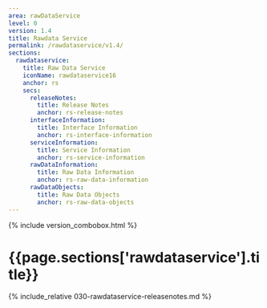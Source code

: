 ```yaml
---
area: rawDataService
level: 0
version: 1.4
title: Rawdata Service
permalink: /rawdataservice/v1.4/
sections:
  rawdataservice:
    title: Raw Data Service
    iconName: rawdataservice16
    anchor: rs
    secs:
      releaseNotes:
        title: Release Notes
        anchor: rs-release-notes
      interfaceInformation:
        title: Interface Information
        anchor: rs-interface-information
      serviceInformation:
        title: Service Information
        anchor: rs-service-information
      rawDataInformation:
        title: Raw Data Information
        anchor: rs-raw-data-information
      rawDataObjects:
        title: Raw Data Objects
        anchor: rs-raw-data-objects
---
```


{% include version_combobox.html %}

<h1 id="{{page.sections['rawdataservice'].anchor}}">{{page.sections['rawdataservice'].title}}</h1>

{% include_relative 030-rawdataservice-releasenotes.md %}

